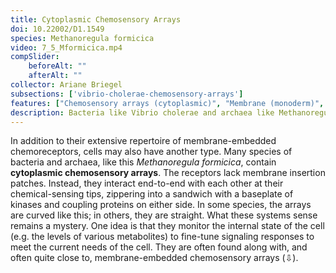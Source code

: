 ```yaml
---
title: Cytoplasmic Chemosensory Arrays
doi: 10.22002/D1.1549
species: Methanoregula formicica
video: 7_5_Mformicica.mp4
compSlider:
    beforeAlt: ""
    afterAlt: ""
collector: Ariane Briegel
subsections: ['vibrio-cholerae-chemosensory-arrays']
features: ["Chemosensory arrays (cytoplasmic)", "Membrane (monoderm)", "Surface layer", "Unidentified structures"]
description: Bacteria like Vibrio cholerae and archaea like Methanoregula formicica have cytoplasmic chemosensory arrays that are not anchored to the membrane
---
```


In addition to their extensive repertoire of membrane-embedded chemoreceptors, cells may also have another type. Many species of bacteria and archaea, like this *Methanoregula formicica*, contain **cytoplasmic chemosensory arrays**. The receptors lack membrane insertion patches. Instead, they interact end-to-end with each other at their chemical-sensing tips, zippering into a sandwich with a baseplate of kinases and coupling proteins on either side. In some species, the arrays are curved like this; in others, they are straight. What these systems sense remains a mystery. One idea is that they monitor the internal state of the cell (e.g. the levels of various metabolites) to fine-tune signaling responses to meet the current needs of the cell. They are often found along with, and often quite close to, membrane-embedded chemosensory arrays (⇩).


